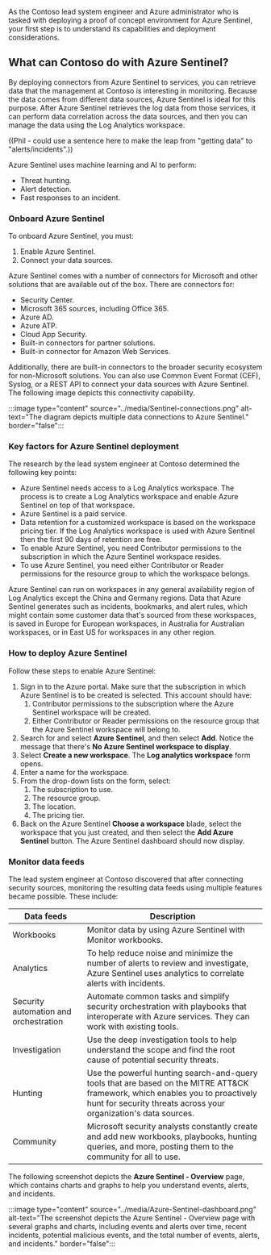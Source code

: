 As the Contoso lead system engineer and Azure administrator who is tasked with deploying a proof of concept environment for Azure Sentinel, your first step is to understand its capabilities and deployment considerations.

## What can Contoso do with Azure Sentinel?

By deploying connectors from Azure Sentinel to services, you can retrieve data that the management at Contoso is interesting in monitoring. Because the data comes from different data sources, Azure Sentinel is ideal for this purpose. After Azure Sentinel retrieves the log data from those services, it can perform data correlation across the data sources, and then you can manage the data using the Log Analytics workspace. 

((Phil - could use a sentence here to make the leap from "getting data" to "alerts/incidents".))

Azure Sentinel uses machine learning and AI to perform:

- Threat hunting.
- Alert detection.
- Fast responses to an incident.

### Onboard Azure Sentinel

To onboard Azure Sentinel, you must:

1. Enable Azure Sentinel.
1. Connect your data sources.

Azure Sentinel comes with a number of connectors for Microsoft and other solutions that are available out of the box. There are connectors for:

- Security Center.
- Microsoft 365 sources, including Office 365.
- Azure AD.
- Azure ATP.
- Cloud App Security.
- Built-in connectors for partner solutions.
- Built-in connector for Amazon Web Services.

Additionally, there are built-in connectors to the broader security ecosystem for non-Microsoft solutions. You can also use Common Event Format (CEF), Syslog, or a REST API to connect your data sources with Azure Sentinel. The following image depicts this connectivity capability.

:::image type="content" source="../media/Sentinel-connections.png" alt-text="The diagram depicts multiple data connections to Azure Sentinel." border="false":::

### Key factors for Azure Sentinel deployment

The research by the lead system engineer at Contoso determined the following key points:

- Azure Sentinel needs access to a Log Analytics workspace. The process is to create a Log Analytics workspace and enable Azure Sentinel on top of that workspace.
- Azure Sentinel is a paid service.
- Data retention for a customized workspace is based on the workspace pricing tier. If the Log Analytics workspace is used with Azure Sentinel then the first 90 days of retention are free.
- To enable Azure Sentinel, you need Contributor permissions to the subscription in which the Azure Sentinel workspace resides.
- To use Azure Sentinel, you need either Contributor or Reader permissions for the resource group to which the workspace belongs.

Azure Sentinel can run on workspaces in any general availability region of Log Analytics except the China and Germany regions. Data that Azure Sentinel generates such as incidents, bookmarks, and alert rules, which might contain some customer data that's sourced from these workspaces, is saved in Europe for European workspaces, in Australia for Australian workspaces, or in East US for workspaces in any other region.

### How to deploy Azure Sentinel

Follow these steps to enable Azure Sentinel:

1. Sign in to the Azure portal. Make sure that the subscription in which Azure Sentinel is to be created is selected. This account should have:
    1. Contributor permissions to the subscription where the Azure Sentinel workspace will be created.
    1. Either Contributor or Reader permissions on the resource group that the Azure Sentinel workspace will belong to.
1. Search for and select **Azure Sentinel**, and then select **Add**. Notice the message that there's **No Azure Sentinel workspace to display**.
1. Select **Create a new workspace**. The **Log analytics workspace** form opens.
1. Enter a name for the workspace.
1. From the drop-down lists on the form, select:
    1. The subscription to use.
    1. The resource group.
    1. The location.
    1. The pricing tier.
1. Back on the Azure Sentinel **Choose a workspace** blade, select the workspace that you just created, and then select the **Add Azure Sentinel** button. The Azure Sentinel dashboard should now display.

### Monitor data feeds

The lead system engineer at Contoso discovered that after connecting security sources, monitoring the resulting data feeds using multiple features became possible. These include:

|Data feeds|Description|
|---|---|
|Workbooks|Monitor data by using Azure Sentinel with Monitor workbooks.|
|Analytics|To help reduce noise and minimize the number of alerts to review and investigate, Azure Sentinel uses analytics to correlate alerts with incidents.|
|Security automation and orchestration|Automate common tasks and simplify security orchestration with playbooks that interoperate with Azure services. They can work with existing tools.|
|Investigation|Use the deep investigation tools to help understand the scope and find the root cause of potential security threats.|
|Hunting|Use the powerful hunting search-and-query tools that are based on the MITRE ATT&CK framework, which enables you to proactively hunt for security threats across your organization's data sources.|
|Community|Microsoft security analysts constantly create and add new workbooks, playbooks, hunting queries, and more, posting them to the community for all to use.|

The following screenshot depicts the **Azure Sentinel - Overview** page, which contains charts and graphs to help you understand events, alerts, and incidents.

:::image type="content" source="../media/Azure-Sentinel-dashboard.png" alt-text="The screenshot depicts the Azure Sentinel - Overview page with several graphs and charts, including events and alerts over time, recent incidents, potential malicious events, and the total number of events, alerts, and incidents." border="false":::
